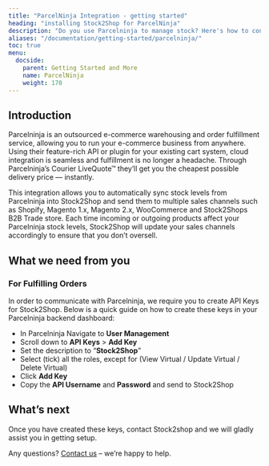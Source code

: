 ```yaml
---
title: "ParcelNinja Integration - getting started"
heading: "installing Stock2Shop for ParcelNinja"
description: "Do you use Parcelninja to manage stock? Here's how to configure Parcelninja and Stock2Shop to display stock availability on your website using the Parcelninja API."
aliases: "/documentation/getting-started/parcelninja/"
toc: true
menu:
  docside:
    parent: Getting Started and More
    name: ParcelNinja
    weight: 170
---
```


## Introduction

Parcelninja is an outsourced e-commerce warehousing and order fulfillment service, allowing you to run your e-commerce business from anywhere. Using their feature-rich API or plugin for your existing cart system, cloud integration is seamless and fulfillment is no longer a headache. Through Parcelninja’s Courier LiveQuote™ they’ll get you the cheapest possible delivery price — instantly.

This integration allows you to automatically sync stock levels from Parcelninja into Stock2Shop and send them to multiple sales channels such as Shopify, Magento 1.x, Magento 2.x, WooCommerce and Stock2Shops B2B Trade store. Each time incoming or outgoing products affect your Parcelninja stock levels, Stock2Shop will update your sales channels accordingly to ensure that you don’t oversell.

## What we need from you

### For Fulfilling Orders

In order to communicate with Parcelninja, we require you to create API Keys for Stock2Shop. Below is a quick guide on how to create these keys in your Parcelninja backend dashboard:

*   In Parcelninja Navigate to **User Management**
*   Scroll down to **API Keys** \> **Add Key**
*   Set the description to “**Stock2Shop**”
*   Select (tick) all the roles, except for (View Virtual / Update Virtual / Delete Virtual)
*   Click **Add Key**
*   Copy the **API Username** and **Password** and send to Stock2Shop

## What’s next

Once you have created these keys, contact Stock2shop and we will gladly assist you in getting setup.

Any questions? [Contact us](https://www.stock2shop.com/contact-us/) – we’re happy to help.